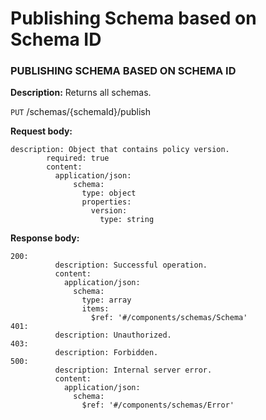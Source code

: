 # Publishing Schema based on Schema ID

### PUBLISHING SCHEMA BASED ON SCHEMA ID

**Description:** Returns all schemas.

`PUT` /schemas/{schemaId}/publish

**Request body:**

```
description: Object that contains policy version.
        required: true
        content:
          application/json:
              schema:
                type: object
                properties:
                  version:
                    type: string
```

**Response body:**

```
200:
          description: Successful operation.
          content:
            application/json:
              schema:
                type: array
                items:
                  $ref: '#/components/schemas/Schema'
401:
          description: Unauthorized.
403:
          description: Forbidden.
500:
          description: Internal server error.
          content:
            application/json:
              schema:
                $ref: '#/components/schemas/Error'
```
